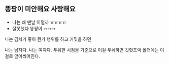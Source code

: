 ## 똥팡이 미안해요 사랑해요
 - 나는 왜 맨날 이럴까 ㅠㅠㅠㅠ
 - 잘못했다 똥팡이 ㅠㅠㅠ

나는 김치가 좋아
뭔가 행위를 하고 커밋을 하면

나는 남자다.
나는 여자다.
푸쉬한 시점을 기준으로 이걸 푸쉬하면 깃헛프랙 폴더에는 이걸로 덮어씌어진다.
